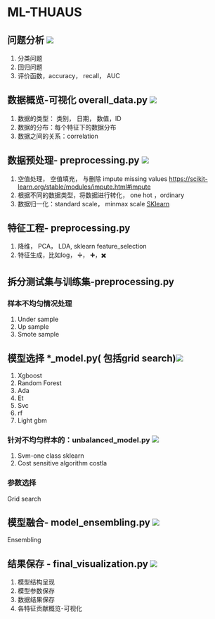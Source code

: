 # ML-THUAUS 
## 问题分析 ![](https://img.shields.io/badge/status-empty-red.svg)
1. 分类问题
2. 回归问题
3. 评价函数，accuracy， recall， AUC 


## 数据概览-可视化 overall_data.py ![](https://img.shields.io/badge/status-incompelete-yellow.svg)
1. 数据的类型： 类别， 日期， 数值，ID
2. 数据的分布：每个特征下的数据分布
3. 数据之间的关系：correlation

## 数据预处理- preprocessing.py ![](https://img.shields.io/badge/status-incompelete-yellow.svg)
1. 空值处理， 空值填充， 与删除 impute missing values  <https://scikit-learn.org/stable/modules/impute.html#impute>
2. 根据不同的数据类型，将数据进行转化， one hot ，ordinary
3. 数据归一化：standard scale， minmax scale
[SKlearn](https://scikit-learn.org/stable/modules/preprocessing.html#preprocessing)

## 特征工程- preprocessing.py
1. 降维， PCA， LDA, sklearn feature_selection
2. 特征生成，比如log， ➗， ➕，✖️

## 拆分测试集与训练集-preprocessing.py
### 样本不均匀情况处理
1. Under sample
2. Up sample
3. Smote sample


## 模型选择 *_model.py( 包括grid search)![](https://img.shields.io/badge/status-incompelete-yellow.svg)
1. Xgboost
2. Random Forest
3. Ada
4. Et
5. Svc
6. rf
7. Light gbm

### 针对不均匀样本的：unbalanced_model.py ![](https://img.shields.io/badge/status-empty-red.svg)
1. Svm-one class
sklearn
2. Cost sensitive algorithm
costla

### 参数选择
Grid search

## 模型融合- model_ensembling.py ![](https://img.shields.io/badge/status-incompelete-yellow.svg)
Ensembling

## 结果保存 - final_visualization.py ![](https://img.shields.io/badge/status-empty-red.svg)
1. 模型结构呈现
2. 模型参数保存
3. 数据结果保存
4. 各特征贡献概览-可视化
